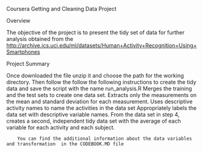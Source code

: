  Coursera Getting and Cleaning Data Project
   
   Overview
   
   The objective of the project is to present the tidy set of data for further analysis obtained from the 
   http://archive.ics.uci.edu/ml/datasets/Human+Activity+Recognition+Using+Smartphones

Project Summary

 Once downloaded the file unzip it and choose the path for the working directory.
 Then follow the follow the following instructions to create the tidy data and save the script with the name run_analysis.R
    Merges the training and the test sets to create one data set.
     Extracts only the measurements on the mean and standard deviation for each measurement. 
      Uses descriptive activity names to name the activities in the data set
       Appropriately labels the data set with descriptive variable names. 
        From the data set in step 4, creates a second, independent tidy data set with the average of each variable for each activity and          each subject.
        
        You can find the additional information about the data variables and transformation  in the CODEBOOK.MD file
